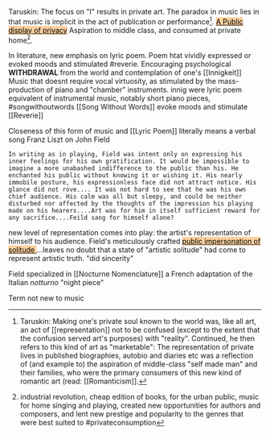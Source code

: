 Taruskin: 
The focus on "I" results in private art. The paradox in music lies in that music is implicit in the act of publication or performance[^1]. <mark style="background: #FFB86CA6;"><u>A Public display of privacy</u></mark> Aspiration to middle class, and consumed at private home[^2]. 

In literature, new emphasis on lyric poem. Poem htat vividly expressed or evoked moods and stimulated #reverie. Encouraging psychological **WITHDRAWAL** from the world and contemplation of one's [[Innigkeit]] Music that doesnt require vocal virtuosity, as stimulated by the mass-production of piano and "chamber" instruments. innig were lyric poem equivalent of instrumental music, notably short piano pieces, #songwithoutwords [[Song Without Words]] evoke moods and stimulate [[Reverie]]


Closeness of this form of music and [[Lyric Poem]] literally means a verbal song
Franz Liszt on John Field

	In writing as in playing, Field was intent only on expressing his inner feelings for his own gratification. It would be impossible to imagine a more unabashed indifference to the public than his. He enchanted his public without knowing it or wishing it. His nearly immobile posture, his expressionless face did not attract notice. His glance did not rove.... It was not hard to see that he was his own chief audience. His calm was all but sleepy, and could be neither disturbed nor affected by the thoughts of the impression his playing made on his hearers....Art was for him in itself sufficient reward for any sacrifice....Feild sang for himself alone?


new level of representation comes into play: the artist's representation of himself to his audience. Field's meticulously crafted <u><mark style="background: #FFB86CA6;">public impersonation of solitude </mark></u> ...leaves no doubt that a state of "artistic solitude" had come to represent artistic truth. "did sincerity"

Field specialized in [[Nocturne Nomenclature]] a French adaptation of the Italian *notturno* "night piece"

Term not new to music










[^1]: Taruskin: Making one's private soul known to the world was, like all art, an act of [[representation]] not to be confused (except to the extent that the confusion served art's purposes) with "reality".  Continued, he then refers to this kind of art as "marketable": The representation of private lives in published biographies, autobio and diaries etc was a reflection of (and example to) the aspiration of middle-class "self made man" and their families, who were the primary consumers of this new kind of romantic art (read: [[Romanticism]]. 
[^2]: industrial revolution, cheap edition of books, for the urban public, music for home singing and playing, created new opportunities for authors and composers, and lent new prestige and popularity to the genres that were best suited to #privateconsumption
